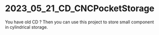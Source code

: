 # 2023_05_21_CD_CNCPocketStorage
You have old CD ? Then you can use this project to store small component in cylindrical storage.
